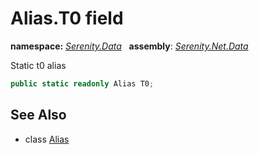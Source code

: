 # Alias.T0 field
**namespace:** *[Serenity.Data](../../README.md#serenity.data-namespace)*   **assembly**: *[Serenity.Net.Data](../../README.md)*

Static t0 alias

```csharp
public static readonly Alias T0;
```

## See Also

* class [Alias](../Alias.md)